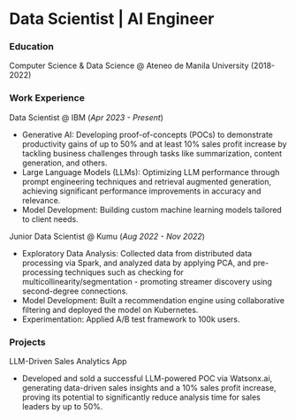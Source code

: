 # Data Scientist | AI Engineer

### Education
Computer Science & Data Science @ Ateneo de Manila University (2018-2022)

### Work Experience
Data Scientist @ IBM (*Apr 2023 - Present*)
- Generative AI: Developing proof-of-concepts (POCs) to demonstrate productivity gains of up to 50% and at least 10% sales profit increase by tackling business challenges through tasks like summarization, content generation, and others.
- Large Language Models (LLMs): Optimizing LLM performance through prompt engineering techniques and retrieval augmented generation, achieving significant performance improvements in accuracy and relevance.
- Model Development: Building custom machine learning models tailored to client needs.

Junior Data Scientist @ Kumu (*Aug 2022 - Nov 2022*)
- Exploratory Data Analysis: Collected data from distributed data processing via Spark, and analyzed data by applying PCA, and pre-processing techniques such as checking for multicollinearity/segmentation - promoting streamer discovery using second-degree connections.
- Model Development: Built a recommendation engine using collaborative filtering and deployed the model on Kubernetes.
- Experimentation: Applied A/B test framework to 100k users.

### Projects
LLM-Driven Sales Analytics App
- Developed and sold a successful LLM-powered POC via Watsonx.ai, generating data-driven sales insights and a 10% sales profit increase, proving its potential to significantly reduce analysis time for sales leaders by up to 50%.


